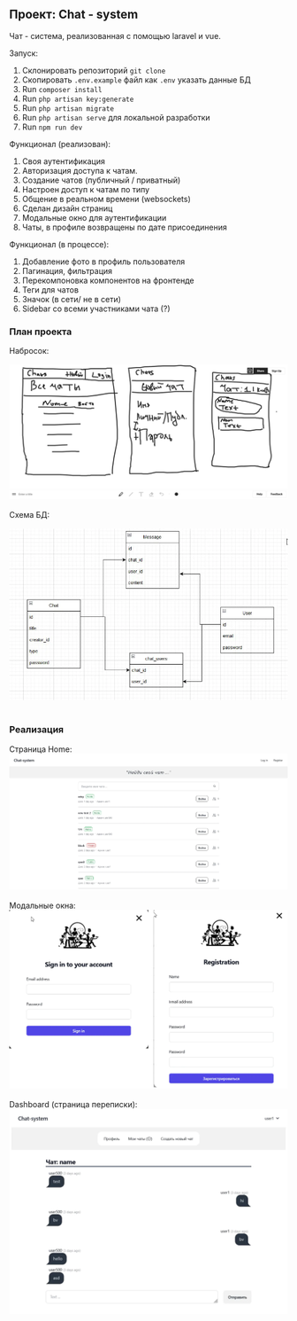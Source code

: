 ##  Проект: Chat - system 

Чат - система, реализованная с помощью laravel и vue.

Запуск:
1) Склонировать репозиторий `git clone`
2) Скопировать `.env.example` файл как `.env` указать данные БД
3) Run `composer install`
4) Run `php artisan key:generate`
5) Run `php artisan migrate`
6) Run `php artisan serve` для локальной разработки
7) Run `npm run dev`

Функционал (реализован):
1) Своя аутентификация
2) Авторизация доступа к чатам.
3) Создание чатов (публичный / приватный)
4) Настроен доступ к чатам по типу
5) Общение в реальном времени (websockets)
6) Сделан дизайн страниц
7) Модальные окно для аутентификации
8) Чаты, в профиле возвращены по дате присоединения

Функционал (в процессе):
1) Добавление фото в профиль пользователя
2) Пагинация, фильтрация
3) Перекомпоновка компонентов на фронтенде
4) Теги для чатов
5) Значок (в сети/ не в сети)
6) Sidebar со всеми участниками чата (?)

### План проекта

Набросок:
<br><br>
![My Image](./public/plan/chat-system-cheme.webp)
<br><br>
Схема БД:
<br><br>
![My Image](./public/plan/chat-system-erd.webp)
<br><br>

### Реализация

Страница Home:
![My Image](./public/plan/chat-system-home.webp)
<br><br>
Модальные окна:
![My Image](./public/plan/chat-system-modals.webp)
<br><br>
Dashboard (страница переписки):
![My Image](./public/plan/chat-system-dashboard-messages.webp)
